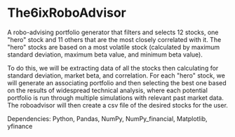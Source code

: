 # The6ixRoboAdvisor

A robo-advising portfolio generator that filters and selects 12 stocks, one "hero" stock and 11 others that are the most closely correlated with it. The "hero" stocks are based on a most volatile stock (calculated by maximum standard deviation, maximum beta value, and minimum beta value).

To do this, we will be extracting data of all the stocks then calculating for standard deviation, market beta, and correlation. For each "hero" stock, we will generate an associating portfolio and then selecting the best one based on the results of widespread technical analysis, where each potential portfolio is run through multiple simulations with relevant past market data. The roboadvisor will then create a csv file of the desired stocks for the user.

Dependencies: Python, Pandas, NumPy, NumPy_financial, Matplotlib, yfinance
